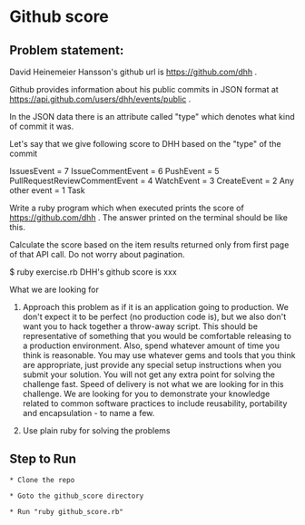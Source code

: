 # Github score


## Problem statement:
David Heinemeier Hansson's github url is https://github.com/dhh .

Github provides information about his public commits in JSON format at https://api.github.com/users/dhh/events/public .

In the JSON data there is an attribute called "type" which denotes what kind of commit it was.

Let's say that we give following score to DHH based on the "type" of the commit

IssuesEvent = 7
IssueCommentEvent = 6
PushEvent = 5
PullRequestReviewCommentEvent = 4
WatchEvent = 3
CreateEvent = 2
Any other event = 1
Task

Write a ruby program which when executed prints the score of https://github.com/dhh . The answer printed on the terminal should be like this.

Calculate the score based on the item results returned only from first page of that API call. Do not worry about pagination.

$ ruby exercise.rb
DHH's github score is xxx


What we are looking for

1) Approach this problem as if it is an application going to production. 
  We don't expect it to be perfect (no production code is), but we also don't want you to hack together 
  a throw-away script. 
  This should be representative of something that you would be comfortable releasing to a production environment. 
  Also, spend whatever amount of time you think is reasonable. 
  You may use whatever gems and tools that you think are appropriate, just provide any special setup 
  instructions when you submit your solution.
  You will not get any extra point for solving the challenge fast. Speed of delivery is not what we are 
  looking for in this challenge.
  We are looking for you to demonstrate your knowledge related to common software practices to 
  include reusability, portability and encapsulation - to name a few.


2) Use plain ruby for solving the problems


## Step to Run

    * Clone the repo
    
    * Goto the github_score directory
    
    * Run "ruby github_score.rb" 
